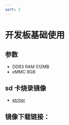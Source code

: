```yaml
---
sort: 2
---
```

# 开发板基础使用


## 参数

- DDR3 RAM 512MB
- eMMC 8GB

## sd 卡烧录镜像

- [etcher](https://www.balena.io/etcher/)


镜像下载链接：
- 



